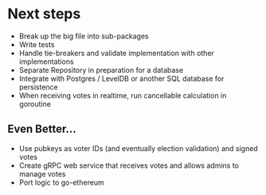 
# Next steps

 * Break up the big file into sub-packages
 * Write tests
 * Handle tie-breakers and validate implementation with other implementations
 * Separate Repository in preparation for a database
 * Integrate with Postgres / LevelDB or another SQL database for persistence
 * When receiving votes in realtime, run cancellable calculation in goroutine

## Even Better...

 * Use pubkeys as voter IDs (and eventually election validation) and signed votes
 * Create gRPC web service that receives votes and allows admins to manage votes
 * Port logic to go-ethereum
